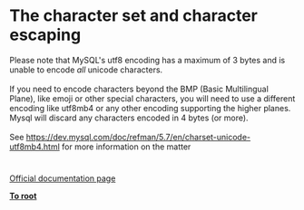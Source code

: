 # The character set and character escaping



Please note that MySQL&apos;s utf8 encoding has a maximum of 3 bytes and is unable to encode *all* unicode characters.<br><br>If you need to encode characters beyond the BMP (Basic Multilingual Plane), like emoji or other special characters, you will need to use a different encoding like utf8mb4 or any other encoding supporting the higher planes. Mysql will discard any characters encoded in 4 bytes (or more).<br><br>See https://dev.mysql.com/doc/refman/5.7/en/charset-unicode-utf8mb4.html for more information on the matter  

#

[Official documentation page](https://www.php.net/manual/en/mysqlinfo.concepts.charset.php)

**[To root](/README.md)**